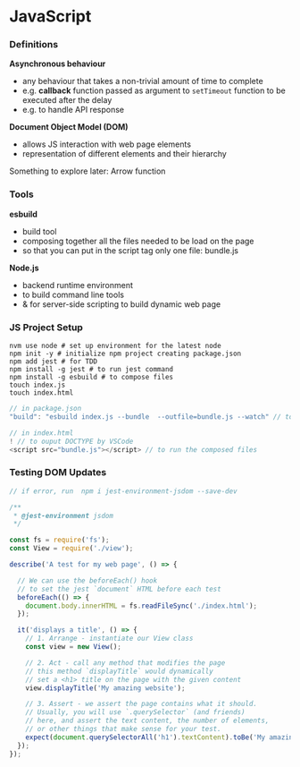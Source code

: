# JavaScript

### Definitions

**Asynchronous behaviour**
- any behaviour that takes a non-trivial amount of time to complete
- e.g. **callback** function passed as argument to `setTimeout` function to be executed after the delay 
- e.g. to handle API response

**Document Object Model (DOM)**
- allows JS interaction with web page elements
- representation of different elements and their hierarchy



Something to explore later:
Arrow function

### Tools

**esbuild**
- build tool
- composing together all the files needed to be load on the page 
- so that you can put in the script tag only one file: bundle.js

**Node.js**
- backend runtime environment
- to build command line tools
- & for server-side scripting to build dynamic web page

### JS Project Setup
```
nvm use node # set up environment for the latest node
npm init -y # initialize npm project creating package.json
npm add jest # for TDD
npm install -g jest # to run jest command
npm install -g esbuild # to compose files
touch index.js
touch index.html
```

```js
// in package.json
"build": "esbuild index.js --bundle  --outfile=bundle.js --watch" // to: npm run build

```
```js
// in index.html
! // to ouput DOCTYPE by VSCode
<script src="bundle.js"></script> // to run the composed files
```

### Testing DOM Updates

```js
// if error, run  npm i jest-environment-jsdom --save-dev

/**
 * @jest-environment jsdom
 */

const fs = require('fs');
const View = require('./view');

describe('A test for my web page', () => {

  // We can use the beforeEach() hook 
  // to set the jest `document` HTML before each test
  beforeEach(() => {
    document.body.innerHTML = fs.readFileSync('./index.html');
  });

  it('displays a title', () => {
    // 1. Arrange - instantiate our View class
    const view = new View();

    // 2. Act - call any method that modifies the page
    // this method `displayTitle` would dynamically
    // set a <h1> title on the page with the given content
    view.displayTitle('My amazing website');

    // 3. Assert - we assert the page contains what it should.
    // Usually, you will use `.querySelector` (and friends)
    // here, and assert the text content, the number of elements,
    // or other things that make sense for your test.
    expect(document.querySelectorAll('h1').textContent).toBe('My amazing website');
  });
});
```

